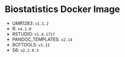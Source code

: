 # Biostatistics Docker Image

* UMR1283: `v1.1.2`  
* R: `v4.1.0`  
* RSTUDIO: `v1.4.1717`  
* PANDOC_TEMPLATES: `v2.14`  
* BCFTOOLS: `v1.12`  
* S6: `v2.2.0.3`  
